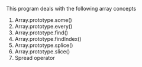 This program deals with the following array concepts
1) Array.prototype.some()
2) Array.prototype.every()
3) Array.prototype.find()
4) Array.prototype.findIndex()
5) Array.prototype.splice()
6) Array.prototype.slice()
7) Spread operator
